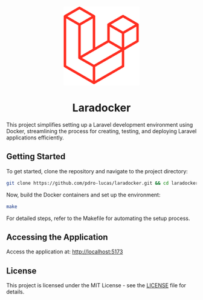 <p align="center">
  <img src="./assets/logo.png" alt="Laravel Logo" width="200">
</p>
<h1 align="center">Laradocker</h1>

This project simplifies setting up a Laravel development environment using Docker, streamlining the process for creating, testing, and deploying Laravel applications efficiently.

## Getting Started

To get started, clone the repository and navigate to the project directory:

```bash
git clone https://github.com/pdro-lucas/laradocker.git && cd laradocker
```

Now, build the Docker containers and set up the environment:

```bash
make
```

For detailed steps, refer to the Makefile for automating the setup process.

## Accessing the Application

Access the application at: [http://localhost:5173](http://localhost:5173)

## License

This project is licensed under the MIT License - see the [LICENSE](LICENSE) file for details.
